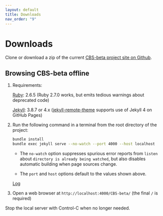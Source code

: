 ```yaml
---
layout: default
title: Downloads
nav_order: "9"
---
```


Downloads
=========

Clone or download a zip of the current [CBS-beta project site on Github].

Browsing CBS-beta offline
-------------------------

1.  Requirements:

    [Ruby]\: 2.6.5 (Ruby 2.7.0 works, but emits tedious warnings about deprecated code)
    
    [Jekyll]\: 3.8.7 or 4.x ([jekyll-remote-theme] supports use of Jekyll 4 on GitHub Pages)

2.  Run the following command in a terminal from the root directory of the project:

    ```bash
    bundle install
    bundle exec jekyll serve --no-watch --port 4000 --host localhost
    ```
    
    - The `no-watch` option suppresses spurious error reports from `listen` about 
      `directory is already being watched`, but also disables automatic building
      when page sources change.
      
    - The `port` and `host` options default to the values shown above.
    
    [Log](Log)

3.  Open a web browser at `http://localhost:4000/CBS-beta/` (the final `/` is required)

Stop the local server with Control-C when no longer needed.


[CBS-beta project site on Github]: https://github.com/plancomps/CBS-beta

[`Languages-beta/IMP/IMP-cbs/IMP/IMP-Start/index.html`]: /CBS-beta/Languages-beta/IMP/IMP-cbs/IMP/IMP-Start/index.html

[`Funcons-beta/Funcons-Index/index.html`]: /CBS-beta/Funcons-beta/Funcons-Index/index.html

[Ruby]: https://www.ruby-lang.org/

[Jekyll]: https://help.github.com/en/articles/setting-up-your-github-pages-site-locally-with-jekyll

[jekyll-remote-theme]: https://github.com/benbalter/jekyll-remote-theme

[Python3]: https://docs.python.org/3/library/http.server.html

[Python2]: https://docs.python.org/2/library/simplehttpserver.html#module-SimpleHTTPServer

